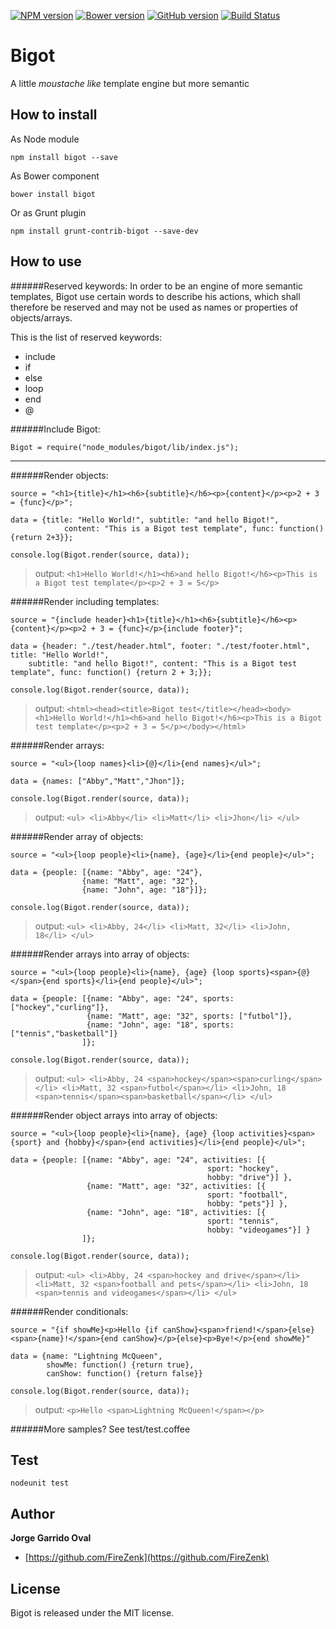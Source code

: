 [![NPM version](https://badge.fury.io/js/bigot.png)](http://badge.fury.io/js/bigot) [![Bower version](https://badge.fury.io/bo/bigot.png)](http://badge.fury.io/bo/bigot) [![GitHub version](https://badge.fury.io/gh/FireZenk%2Fbigot.png)](http://badge.fury.io/gh/FireZenk%2Fbigot) [![Build Status](https://travis-ci.org/FireZenk/bigot.png?branch=master)](https://travis-ci.org/FireZenk/bigot)

Bigot
======
A little _moustache like_ template engine but more semantic

How to install
------
As Node module

```
npm install bigot --save
```
As Bower component

```
bower install bigot
```
Or as Grunt plugin

```
npm install grunt-contrib-bigot --save-dev
```

How to use
------
######Reserved keywords:
In order to be an engine of more semantic templates, Bigot use certain words to describe his actions, which shall therefore be reserved and may not be used as names or properties of objects/arrays.

This is the list of reserved keywords:
* include
* if
* else
* loop
* end
* @

######Include Bigot:
```
Bigot = require("node_modules/bigot/lib/index.js");
```

-----

######Render objects:
```
source = "<h1>{title}</h1><h6>{subtitle}</h6><p>{content}</p><p>2 + 3 = {func}</p>";

data = {title: "Hello World!", subtitle: "and hello Bigot!",
			content: "This is a Bigot test template", func: function() {return 2+3}};

console.log(Bigot.render(source, data));

```
>output: `<h1>Hello World!</h1><h6>and hello Bigot!</h6><p>This is a Bigot test template</p><p>2 + 3 = 5</p>`

######Render including templates:
```
source = "{include header}<h1>{title}</h1><h6>{subtitle}</h6><p>{content}</p><p>2 + 3 = {func}</p>{include footer}";

data = {header: "./test/header.html", footer: "./test/footer.html", title: "Hello World!",
	subtitle: "and hello Bigot!", content: "This is a Bigot test template", func: function() {return 2 + 3;}};

console.log(Bigot.render(source, data));

```
>output: `<html><head><title>Bigot test</title></head><body><h1>Hello World!</h1><h6>and hello Bigot!</h6><p>This is a Bigot test template</p><p>2 + 3 = 5</p></body></html>`

######Render arrays:
```
source = "<ul>{loop names}<li>{@}</li>{end names}</ul>";

data = {names: ["Abby","Matt","Jhon"]};

console.log(Bigot.render(source, data));
```
>output: `<ul> <li>Abby</li> <li>Matt</li> <li>Jhon</li> </ul>`

######Render array of objects:
```
source = "<ul>{loop people}<li>{name}, {age}</li>{end people}</ul>";

data = {people: [{name: "Abby", age: "24"},
				{name: "Matt", age: "32"},
				{name: "John", age: "18"}]};

console.log(Bigot.render(source, data));
```
>output: `<ul> <li>Abby, 24</li> <li>Matt, 32</li> <li>John, 18</li> </ul>`

######Render arrays into array of objects:
```
source = "<ul>{loop people}<li>{name}, {age} {loop sports}<span>{@}</span>{end sports}</li>{end people}</ul>";

data = {people: [{name: "Abby", age: "24", sports: ["hockey","curling"]},
				 {name: "Matt", age: "32", sports: ["futbol"]},
				 {name: "John", age: "18", sports: ["tennis","basketball"]}
				]};

console.log(Bigot.render(source, data));
```
>output: `<ul> <li>Abby, 24 <span>hockey</span><span>curling</span></li> <li>Matt, 32 <span>futbol</span></li> <li>John, 18 <span>tennis</span><span>basketball</span></li> </ul>`

######Render object arrays into array of objects:
```
source = "<ul>{loop people}<li>{name}, {age} {loop activities}<span>{sport} and {hobby}</span>{end activities}</li>{end people}</ul>";

data = {people: [{name: "Abby", age: "24", activities: [{
											sport: "hockey",
											hobby: "drive"}] },
				 {name: "Matt", age: "32", activities: [{
											sport: "football",
											hobby: "pets"}] },
				 {name: "John", age: "18", activities: [{
											sport: "tennis",
											hobby: "videogames"}] }
				]};

console.log(Bigot.render(source, data));
```
>output: `<ul> <li>Abby, 24 <span>hockey and drive</span></li> <li>Matt, 32 <span>football and pets</span></li> <li>John, 18 <span>tennis and videogames</span></li> </ul>`

######Render conditionals:
```
source = "{if showMe}<p>Hello {if canShow}<span>friend!</span>{else}<span>{name}!</span>{end canShow}</p>{else}<p>Bye!</p>{end showMe}"

data = {name: "Lightning McQueen",
      	showMe: function() {return true},
      	canShow: function() {return false}}
      
console.log(Bigot.render(source, data));
```
>output: `<p>Hello <span>Lightning McQueen!</span></p>`

######More samples? See test/test.coffee

Test
------
`nodeunit test`

Author
------
__Jorge Garrido Oval__
* [https://github.com/FireZenk](https://github.com/FireZenk)

License
------
Bigot is released under the MIT license.

